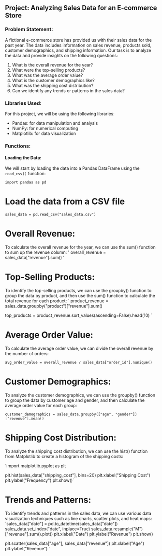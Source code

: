 ## Project: Analyzing Sales Data for an E-commerce Store

### Problem Statement:

A fictional e-commerce store has provided us with their sales data for the past year. The data includes information on sales revenue, products sold, customer demographics, and shipping information. Our task is to analyze the data and provide insights on the following questions:

1. What is the overall revenue for the year?
2. What were the top-selling products?
3. What was the average order value?
4. What is the customer demographics like?
5. What was the shipping cost distribution?
6. Can we identify any trends or patterns in the sales data?

### Libraries Used:

For this project, we will be using the following libraries:

- Pandas: for data manipulation and analysis
- NumPy: for numerical computing
- Matplotlib: for data visualization

### Functions:

#### Loading the Data:

We will start by loading the data into a Pandas DataFrame using the `read_csv()` function:

`
import pandas as pd
`

# Load the data from a CSV file
`
sales_data = pd.read_csv("sales_data.csv")
`


# Overall Revenue:
To calculate the overall revenue for the year, we can use the sum() function to sum up the revenue column:
'
overall_revenue = sales_data["revenue"].sum()
'

# Top-Selling Products:
To identify the top-selling products, we can use the groupby() function to group the data by product, and then use the sum() function to calculate the total revenue for each product:
`
product_revenue = sales_data.groupby("product")["revenue"].sum()

top_products = product_revenue.sort_values(ascending=False).head(10)
`

# Average Order Value:
To calculate the average order value, we can divide the overall revenue by the number of orders:

`
avg_order_value = overall_revenue / sales_data["order_id"].nunique()
`

# Customer Demographics:
To analyze the customer demographics, we can use the groupby() function to group the data by customer age and gender, and then calculate the average order value for each group:

`customer_demographics = sales_data.groupby(["age", "gender"])["revenue"].mean()`

# Shipping Cost Distribution:
To analyze the shipping cost distribution, we can use the hist() function from Matplotlib to create a histogram of the shipping costs:

`import matplotlib.pyplot as plt

plt.hist(sales_data["shipping_cost"], bins=20)
plt.xlabel("Shipping Cost")
plt.ylabel("Frequency")
plt.show()`

# Trends and Patterns:
To identify trends and patterns in the sales data, we can use various data visualization techniques such as line charts, scatter plots, and heat maps:
`sales_data["date"] = pd.to_datetime(sales_data["date"])
sales_data.set_index("date", inplace=True)
sales_data.resample("M")["revenue"].sum().plot()
plt.xlabel("Date")
plt.ylabel("Revenue")
plt.show()

plt.scatter(sales_data["age"], sales_data["revenue"])
plt.xlabel("Age")
plt.ylabel("Revenue")
`
